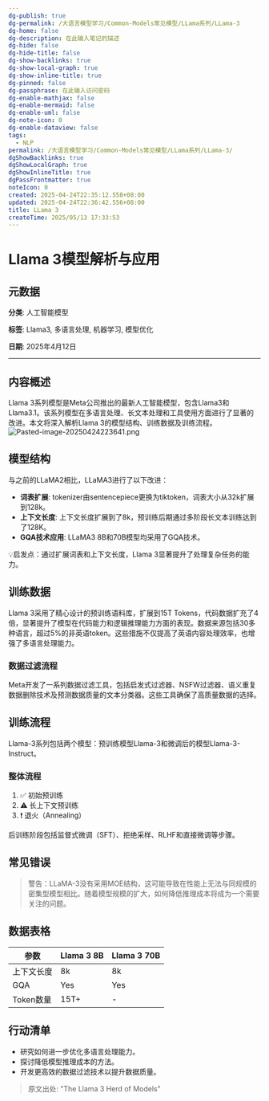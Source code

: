 ```yaml
---
dg-publish: true
dg-permalink: /大语言模型学习/Common-Models常见模型/LLama系列/LLama-3
dg-home: false
dg-description: 在此输入笔记的描述
dg-hide: false
dg-hide-title: false
dg-show-backlinks: true
dg-show-local-graph: true
dg-show-inline-title: true
dg-pinned: false
dg-passphrase: 在此输入访问密码
dg-enable-mathjax: false
dg-enable-mermaid: false
dg-enable-uml: false
dg-note-icon: 0
dg-enable-dataview: false
tags:
  - NLP
permalink: /大语言模型学习/Common-Models常见模型/LLama系列/LLama-3/
dgShowBacklinks: true
dgShowLocalGraph: true
dgShowInlineTitle: true
dgPassFrontmatter: true
noteIcon: 0
created: 2025-04-24T22:35:12.558+08:00
updated: 2025-04-24T22:36:42.556+08:00
title: LLama 3
createTime: 2025/05/13 17:33:53
---
```




# Llama 3模型解析与应用

## 元数据
**分类**: 人工智能模型

**标签**: Llama3, 多语言处理, 机器学习, 模型优化

**日期**: 2025年4月12日

---


## 内容概述
Llama 3系列模型是Meta公司推出的最新人工智能模型，包含Llama3和Llama3.1。该系列模型在多语言处理、长文本处理和工具使用方面进行了显著的改进。本文将深入解析Llama 3的模型结构、训练数据及训练流程。
![Pasted-image-20250424223641.png](/img/user/附件/Pasted-image-20250424223641.png)


## 模型结构
与之前的LLaMA2相比，LLaMA3进行了以下改进：
- **词表扩展**: tokenizer由sentencepiece更换为tiktoken，词表大小从32k扩展到128k。
- **上下文长度**: 上下文长度扩展到了8k，预训练后期通过多阶段长文本训练达到了128K。
- **GQA技术应用**: LLaMA3 8B和70B模型均采用了GQA技术。

💡启发点：通过扩展词表和上下文长度，Llama 3显著提升了处理复杂任务的能力。


## 训练数据
Llama 3采用了精心设计的预训练语料库，扩展到15T Tokens，代码数据扩充了4倍，显著提升了模型在代码能力和逻辑推理能力方面的表现。数据来源包括30多种语言，超过5%的非英语token。这些措施不仅提高了英语内容处理效率，也增强了多语言处理能力。

### 数据过滤流程
Meta开发了一系列数据过滤工具，包括启发式过滤器、NSFW过滤器、语义重复数据删除技术及预测数据质量的文本分类器。这些工具确保了高质量数据的选择。


## 训练流程
Llama-3系列包括两个模型：预训练模型Llama-3和微调后的模型Llama-3-Instruct。

### 整体流程
1. ✅ 初始预训练
2. ⚠ 长上下文预训练
3. ❗ 退火（Annealing）

后训练阶段包括监督式微调（SFT）、拒绝采样、RLHF和直接微调等步骤。


## 常见错误
> 警告：LLaMA-3没有采用MOE结构，这可能导致在性能上无法与同规模的密集型模型相比。随着模型规模的扩大，如何降低推理成本将成为一个需要关注的问题。


## 数据表格
| 参数       | Llama 3 8B | Llama 3 70B |
|------------|------------|-------------|
| 上下文长度 | 8k         | 8k          |
| GQA        | Yes        | Yes         |
| Token数量  | 15T+       | -           |


## 行动清单
- 研究如何进一步优化多语言处理能力。
- 探讨降低模型推理成本的方法。
- 开发更高效的数据过滤技术以提升数据质量。

> 原文出处: "The Llama 3 Herd of Models"
